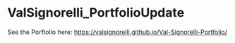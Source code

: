 # ValSignorelli_PortfolioUpdate

See the Porftolio here: https://valsignorelli.github.io/Val-Signorelli-Portfolio/
